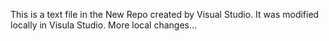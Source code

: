 This is a text file in the New Repo created by Visual Studio.
It was modified locally in Visula Studio.
More local changes...
